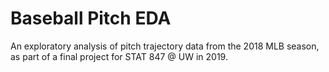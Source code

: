 # Baseball Pitch EDA
An exploratory analysis of pitch trajectory data from the 2018 MLB season, as part of a final project for STAT 847 @ UW in 2019.
